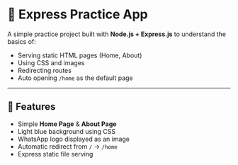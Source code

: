 # 🚀 Express Practice App

A simple practice project built with **Node.js + Express.js** to understand the basics of:
- Serving static HTML pages (Home, About)
- Using CSS and images
- Redirecting routes
- Auto opening `/home` as the default page

---

## 🎨 Features
- Simple **Home Page** & **About Page**
- Light blue background using CSS
- WhatsApp logo displayed as an image
- Automatic redirect from `/` → `/home`
- Express static file serving

